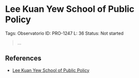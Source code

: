 # Lee Kuan Yew School of Public Policy

Tags: Observatorio
ID: PRO-1247
L: 36
Status: Not started

> …
> 

## References

- [Lee Kuan Yew School of Public Policy](https://lkyspp.nus.edu.sg/)